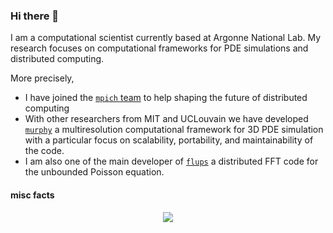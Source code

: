 ### Hi there 👋

I am a computational scientist currently based at Argonne National Lab.
My research focuses on computational frameworks for PDE simulations and distributed computing.

More precisely,
- I have joined the [`mpich` team](https://github.com/pmodels) to help shaping the future of distributed computing
- With other researchers from MIT and UCLouvain we have developed [`murphy`](https://github.com/vanreeslab/murphy) a multiresolution computational framework for 3D PDE simulation with a particular focus on scalability, portability, and maintainability of the code.
- I am also one of the main developer of [`flups`](https://github.com/vortexlab-uclouvain/flups) a distributed FFT code for the unbounded Poisson equation.


#### misc facts
<p align="center">
<img src="https://github-readme-stats.vercel.app/api/top-langs/?username=thomasgillis&theme=swift"></img>
</p>

<!--
**thomasgillis/thomasgillis** is a ✨ _special_ ✨ repository because its `README.md` (this file) appears on your GitHub profile.

Here are some ideas to get you started:

- 🔭 I’m currently working on ...
- 🌱 I’m currently learning ...
- 👯 I’m looking to collaborate on ...
- 🤔 I’m looking for help with ...
- 💬 Ask me about ...
- 📫 How to reach me: ...
- 😄 Pronouns: ...
- ⚡ Fun fact: ...
-->
